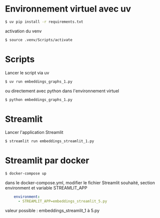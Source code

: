 # Environnement virtuel avec uv

```bash
$ uv pip install -r requirements.txt
```

activation du venv

```bash
$ source .venv/Scripts/activate
```

# Scripts 

Lancer le script via uv

```bash
$ uv run embeddings_graphs_1.py
```

ou directement avec python dans l'environnement virtuel

```bash
$ python embeddings_graphs_1.py
```

# Streamlit

Lancer l'application Streamlit

```bash
$ streamlit run embeddings_streamlit_1.py
```

# Streamlit par docker

```bash
$ docker-compose up
```

dans le docker-compose.yml, modifier le fichier Streamlit souhaité, section environment et variable STREAMLIT_APP

```yaml
    environment:
      - STREAMLIT_APP=embeddings_streamlit_5.py
```

valeur possible : embeddings_streamlit_1 à 5.py
